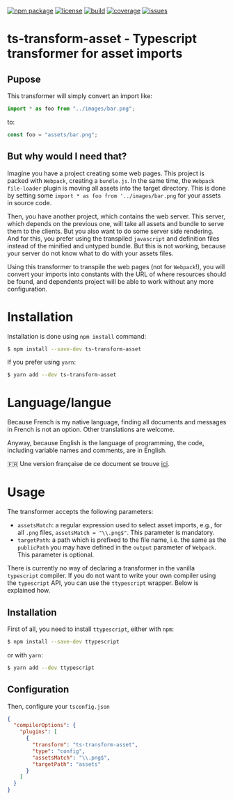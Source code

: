 [![npm package](https://badge.fury.io/js/ts-transform-asset.svg)](https://www.npmjs.com/package/ts-transform-asset)
[![license](https://img.shields.io/github/license/sveyret/ts-transform-asset.svg)](https://github.com/sveyret/ts-transform-asset/blob/master/LICENSE)
[![build](https://api.travis-ci.org/sveyret/ts-transform-asset.svg?branch=master)](https://travis-ci.org/sveyret/ts-transform-asset)
[![coverage](https://coveralls.io/repos/github/sveyret/ts-transform-asset/badge.svg?branch=master)](https://coveralls.io/github/sveyret/ts-transform-asset)
[![issues](https://img.shields.io/github/issues/sveyret/ts-transform-asset.svg)](https://github.com/sveyret/ts-transform-asset/issues)

# ts-transform-asset - Typescript transformer for asset imports

## Pupose

This transformer will simply convert an import like:

```typescript
import * as foo from "../images/bar.png";
```

to:

```typescript
const foo = "assets/bar.png";
```

## But why would I need that?

Imagine you have a project creating some web pages. This project is packed with `Webpack`, creating a `bundle.js`. In the same time, the `Webpack` `file-loader` plugin is moving all assets into the target directory. This is done by setting some `import * as foo from '../images/bar.png` for your assets in source code.

Then, you have another project, which contains the web server. This server, which depends on the previous one, will take all assets and bundle to serve them to the clients. But you also want to do some server side rendering. And for this, you prefer using the transpiled `javascript` and definition files instead of the minified and untyped bundle. But this is not working, because your server do not know what to do with your assets files.

Using this transformer to transpile the web pages (not for `Webpack`!), you will convert your imports into constants with the URL of where resources should be found, and dependents project will be able to work without any more configuration.

# Installation

Installation is done using `npm install` command:

```bash
$ npm install --save-dev ts-transform-asset
```

If you prefer using `yarn`:

```bash
$ yarn add --dev ts-transform-asset
```

# Language/langue

Because French is my native language, finding all documents and messages in French is not an option. Other translations are welcome.

Anyway, because English is the language of programming, the code, including variable names and comments, are in English.

:fr: Une version française de ce document se trouve [ici](doc/fr/README.md).

# Usage

The transformer accepts the following parameters:

- `assetsMatch`: a regular expression used to select asset imports, e.g., for all `.png` files, `assetsMatch = "\\.png$"`. This parameter is mandatory.
- `targetPath`: a path which is prefixed to the file name, i.e. the same as the `publicPath` you may have defined in the `output` parameter of `Webpack`. This parameter is optional.

There is currently no way of declaring a transformer in the vanilla `typescript` compiler. If you do not want to write your own compiler using the `typescript` API, you can use the `ttypescript` wrapper. Below is explained how.

## Installation

First of all, you need to install `ttypescript`, either with `npm`:

```bash
$ npm install --save-dev ttypescript
```

or with `yarn`:

```bash
$ yarn add --dev ttypescript
```

## Configuration

Then, configure your `tsconfig.json`

```json
{
  "compilerOptions": {
    "plugins": [
      {
        "transform": "ts-transform-asset",
        "type": "config",
        "assetsMatch": "\\.png$",
        "targetPath": "assets"
      }
    ]
  }
}
```
